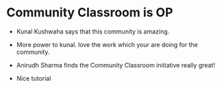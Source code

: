 # Community Classroom is OP

- Kunal Kushwaha says that this community is amazing.
- More power to kunal. love the work which your are doing for the community.

- Anirudh Sharma finds the Community Classroom initiative really great!
- Nice tutorial

